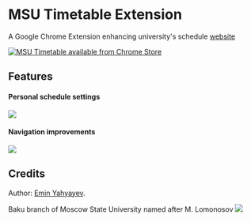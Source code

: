 MSU Timetable Extension
=======================

A Google Chrome Extension enhancing university's schedule <a href="http://timetable.msu.az">website</a>

<a href="https://chrome.google.com/webstore/detail/msu-timetable/eabokdoanlaacdmpmbhhcjkdcdaeeffc" title="MSU Timetable in Chrome Store">
    <img src="https://raw.github.com/ewintory/msu-timetable-extension/master/screenshots/chrome-store-badge.png" alt="MSU Timetable available from Chrome Store"/>
</a>

Features
--------

#### Personal schedule settings
<img src="https://raw.github.com/ewintory/msu-timetable-extension/master/screenshots/scr-1.png"/>


#### Navigation improvements
<img src="https://raw.github.com/ewintory/msu-timetable-extension/master/screenshots/scr-2.png"/>

Credits
-------

Author: [Emin Yahyayev](https://github.com/ewintory).

Baku branch of Moscow State University named after M. Lomonosov
<img src="https://raw.github.com/ewintory/msu-timetable-extension/master/screenshots/msu-logo.jpg"/>